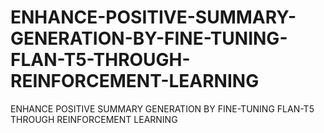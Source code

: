 # ENHANCE-POSITIVE-SUMMARY-GENERATION-BY-FINE-TUNING-FLAN-T5-THROUGH-REINFORCEMENT-LEARNING
ENHANCE POSITIVE SUMMARY GENERATION BY FINE-TUNING FLAN-T5 THROUGH REINFORCEMENT LEARNING
